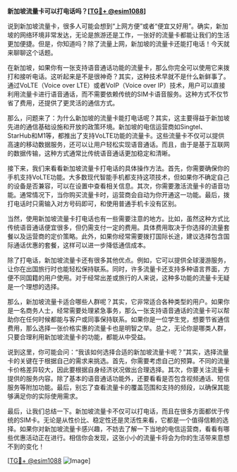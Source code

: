 **新加坡流量卡可以打电话吗？[[TG💪+ @esim1088](https://t.me/s/esim1088)]**

说到新加坡流量卡，很多人可能会想到“上网方便”或者“便宜又好用”。确实，新加坡的网络环境非常发达，无论是旅游还是工作，一张好的流量卡都能让我们的生活更加便捷。但是，你知道吗？除了流量上网，新加坡的流量卡还能打电话！今天就来聊聊这个话题。

在新加坡，如果你有一张支持语音通话功能的流量卡，那么你完全可以使用它来拨打和接听电话。这听起来是不是很神奇？其实，这种技术早就不是什么新鲜事了。通过VoLTE（Voice over LTE）或者VoIP（Voice over IP）技术，用户可以直接利用流量卡进行语音通话，而不需要依赖传统的SIM卡语音服务。这种方式不仅节省了费用，还提供了更灵活的通信方式。

那么，问题来了：为什么新加坡的流量卡能打电话呢？其实，这主要得益于新加坡先进的通信基础设施和开放的政策环境。新加坡的电信运营商如Singtel、StarHub和M1等，都推出了支持VoLTE功能的流量卡。这些流量卡不仅可以提供高速的移动数据服务，还可以让用户轻松实现语音通话。而且，由于是基于互联网的数据传输，这种方式通常比传统语音通话更加稳定和清晰。

接下来，我们来看看新加坡流量卡打电话的具体操作方法。首先，你需要确保你的手机支持VoLTE功能。大多数现代智能手机都支持这项技术，但如果你不确定自己的设备是否兼容，可以在设置中查看相关信息。其次，你需要激活流量卡的语音功能。通常情况下，当你购买流量卡时，运营商会自动为你开通这一功能。最后，拨打电话时只需输入对方号码即可，和使用普通手机卡没有区别。

当然，使用新加坡流量卡打电话也有一些需要注意的地方。比如，虽然这种方式比传统语音通话便宜很多，但仍需支付一定的费用。具体费用取决于你选择的流量套餐以及运营商的定价策略。此外，如果你经常需要拨打国际长途，建议选择包含国际通话优惠的套餐，这样可以进一步降低通信成本。

除了打电话，新加坡流量卡还有很多其他优点。例如，它可以提供全球漫游服务，让你在出国旅行时也能轻松保持联系。同时，许多流量卡还支持多种语言界面，方便不同国籍的用户使用。对于经常出差或旅行的人来说，这种多功能的流量卡无疑是一个理想的选择。

那么，新加坡流量卡适合哪些人群呢？其实，它非常适合各种类型的用户。如果你是一名商务人士，经常需要处理紧急事务，那么一张支持语音通话的流量卡可以帮助你在任何时候都能与客户或同事保持联系。如果你是一位学生党，想要节省通信费用，那么选择一张价格实惠的流量卡也是明智之举。总之，无论你是哪类人群，只要合理利用新加坡流量卡的功能，都能从中受益。

说到这里，你可能会问：“我该如何选择合适的新加坡流量卡呢？”其实，选择流量卡的关键在于根据自己的需求来挑选。首先，你需要考虑自己的预算。不同的流量卡价格差异较大，因此要根据自身经济状况做出合理选择。其次，你要关注流量卡提供的服务内容。除了基本的语音通话功能外，还要看看是否包含视频通话、短信服务等附加功能。最后，别忘了查看流量卡的覆盖范围和支持的频段，以确保其能够满足你的实际使用需求。

最后，让我们总结一下。新加坡流量卡不仅可以打电话，而且在很多方面都优于传统的SIM卡。无论是从性价比、稳定性还是灵活性来看，它都是一个值得信赖的选择。如果你对新加坡流量卡感兴趣，不妨去了解一下当地的电信运营商，看看有哪些优惠活动正在进行。相信你会发现，这张小小的流量卡将会为你的生活带来意想不到的变化！

[[TG💪+ @esim1088](https://t.me/s/esim1088) ![Image](https://i.postimg.cc/4NQfJmqS/Snipaste-2025-05-13-00-14-12.png)]